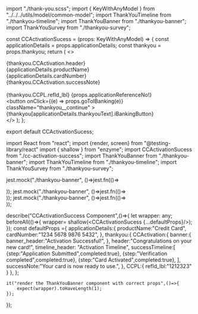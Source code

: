 import "./thank-you.scss";
import { KeyWithAnyModel } from "../../../utils/model/common-model";
import ThankYouTimeline from "./thankyou-timeline";
import ThankYouBanner from "./thankyou-banner";
import ThankYouSurvey from "./thankyou-survey";

const CCActivationSucess = (props: KeyWithAnyModel) => {
  const applicationDetails = props.applicationDetails;
  const thankyou = props.thankyou;
  return (
    <>
      <ThankYouBanner
        banner_header={thankyou.CCActivation.banner.banner_header}
        banner_content={false}
      />
      <div className="thankyou__body__outer">
        <div className="thankyou__body">
          <div className="thankyou__title">
            {thankyou.CCActivation.header}
          </div>
          <div className="thankyou__title">
            <div>{applicationDetails.productName}</div>
            <div>
              <label>{applicationDetails.cardNumber}</label>
            </div>
          </div>
          <ThankYouTimeline
            title={thankyou.CCActivation.timeline_header}
            data={thankyou.CCActivation.successTimeLine}
            checkCompletedStatus={true}
          />
          <ThankYouSurvey/>
          <div className="body__notes">
            <div className="body__notes__desc">
              {thankyou.CCActivation.successNote}
             </div> 
          </div>                
          <div className="body__app-details">
            <label>{thankyou.CCPL.refId_lbl}</label>
            {props.applicationReferenceNo!}
          </div>
          <div className="body__refno">
            <button
              onClick={(e) => props.goToIBanking(e)}
              className="thankyou__continue"
            >
              {thankyou[applicationDetails.thankyouText].iBankingButton}
            </button>
          </div>
        </div>
      </div>
    </>
  );
};

export default CCActivationSucess;

import React from "react";
import {render, screen} from "@testing-library/react"
import { shallow } from "enzyme";
import CCActivationSucess from "./cc-activation-success";
import ThankYouBanner from "./thankyou-banner";
import ThankYouTimeline from "./thankyou-timeline";
import ThankYouSurvey from "./thankyou-survey";
 
 
jest.mock("./thankyou-banner", ()=>jest.fn(()=><div data-testid="thank-you-banner"/>));
jest.mock("./thankyou-banner", ()=>jest.fn(()=><div data-testid="thank-you-timeline"/>));
jest.mock("./thankyou-banner", ()=>jest.fn(()=><div data-testid="thank-you-survey"/>));
 
describe("CCActivationSuccess Component",()=>{
    let wrapper: any;
    beforeAll(()=>{
        wrapper= shallow(<CCActivationSucess {...defaultProps}/>);
    });
    const defaultProps ={
        applicationDetails:{
            productName:"Credit Card",
            cardNumber:"1234 5678 9876 5432",
        },
        thankyou:{
            CCActivation:{
                banner:{
                    banner_header:"Activation Successful!",
                },
                header:"Congratulations on your new card!",
                timeline_header: "Activation Timeline",
                successTimeline:[
                    {step:"Application Submitted",completed:true},
                    {step:"Verification completed",completed:true},
                    {step:"Card Activated",completed:true},
                ],
                successNote:"Your card is now ready to use.",
            },
            CCPL:{
                refId_lbl:"1212323"
            }
        },
    };


    it("render the ThankYouBanner component with correct props",()=>{
        expect(wrapper).toHaveLength(1);
    });
  
   
});

